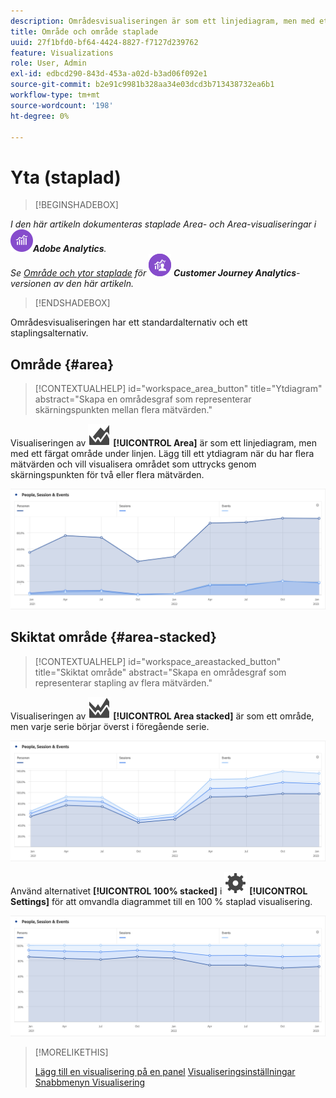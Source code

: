 ```yaml
---
description: Områdesvisualiseringen är som ett linjediagram, men med ett färgat område under linjen.
title: Område och område staplade
uuid: 27f1bfd0-bf64-4424-8827-f7127d239762
feature: Visualizations
role: User, Admin
exl-id: edbcd290-843d-453a-a02d-b3ad06f092e1
source-git-commit: b2e91c9981b328aa34e03dcd3b713438732ea6b1
workflow-type: tm+mt
source-wordcount: '198'
ht-degree: 0%

---
```


# Yta (staplad)

>[!BEGINSHADEBOX]

_I den här artikeln dokumenteras staplade Area- och Area-visualiseringar i_ ![AdobeAnalytics](/help/assets/icons/AdobeAnalytics.svg) _&#x200B;**Adobe Analytics**._<br/>_Se [Område och ytor staplade](https://experienceleague.adobe.com/en/docs/analytics-platform/using/cja-workspace/visualizations/area) för_ ![CustomerJourneyAnalytics](/help/assets/icons/CustomerJourneyAnalytics.svg) _&#x200B;**Customer Journey Analytics**-versionen av den här artikeln._

>[!ENDSHADEBOX]

Områdesvisualiseringen har ett standardalternativ och ett staplingsalternativ.

## Område {#area}

<!-- markdownlint-disable MD034 -->

>[!CONTEXTUALHELP]
>id="workspace_area_button"
>title="Ytdiagram"
>abstract="Skapa en områdesgraf som representerar skärningspunkten mellan flera mätvärden."

<!-- markdownlint-enable MD034 -->


Visualiseringen av ![GraphArea](/help/assets/icons/GraphArea.svg) **[!UICONTROL Area]** är som ett linjediagram, men med ett färgat område under linjen. Lägg till ett ytdiagram när du har flera mätvärden och vill visualisera området som uttrycks genom skärningspunkten för två eller flera mätvärden.

![Områdesvisualisering med flera mätvärden](assets/area.png)

## Skiktat område {#area-stacked}

<!-- markdownlint-disable MD034 -->

>[!CONTEXTUALHELP]
>id="workspace_areastacked_button"
>title="Skiktat område"
>abstract="Skapa en områdesgraf som representerar stapling av flera mätvärden."

<!-- markdownlint-enable MD034 -->


Visualiseringen av ![GraphAreaStacks](/help/assets/icons/GraphAreaStacked.svg) **[!UICONTROL Area stacked]** är som ett område, men varje serie börjar överst i föregående serie.

![Område staplat med varje serie överst i föregående serie.](assets/area-stacked.png)

Använd alternativet **[!UICONTROL 100% stacked]** i ![Inställning](/help/assets/icons/Setting.svg) **[!UICONTROL Settings]** för att omvandla diagrammet till en 100 % staplad visualisering.

![Området är staplat med en 100 % staplad visualisering.](assets/area-stacked100.png)

>[!MORELIKETHIS]
>
>[Lägg till en visualisering på en panel](/help/analyze/analysis-workspace/visualizations/freeform-analysis-visualizations.md#add-visualizations-to-a-panel)
>[Visualiseringsinställningar](/help/analyze/analysis-workspace/visualizations/freeform-analysis-visualizations.md#settings)
>[Snabbmenyn Visualisering ](/help/analyze/analysis-workspace/visualizations/freeform-analysis-visualizations.md#context-menu)
>
